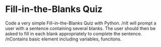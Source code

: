 # Fill-in-the-Blanks Quiz
Code a very simple Fill-in-the-Blanks Quiz with Python.
/nIt will prompt a user with a sentence containing several blanks. The user should then be asked to fill in each blank appropriately to complete the sentence.
/nContains basic element including variables, funcitons.
